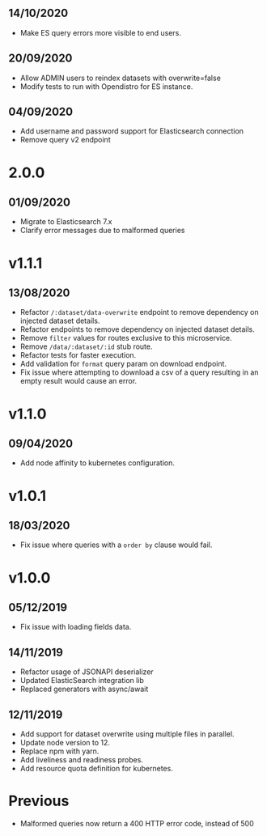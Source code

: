 ## 14/10/2020

- Make ES query errors more visible to end users.

## 20/09/2020

- Allow ADMIN users to reindex datasets with overwrite=false
- Modify tests to run with Opendistro for ES instance.

## 04/09/2020

- Add username and password support for Elasticsearch connection
- Remove query v2 endpoint

# 2.0.0

## 01/09/2020

- Migrate to Elasticsearch 7.x
- Clarify error messages due to malformed queries

# v1.1.1

## 13/08/2020

- Refactor `/:dataset/data-overwrite` endpoint to remove dependency on injected dataset details.
- Refactor endpoints to remove dependency on injected dataset details.
- Remove `filter` values for routes exclusive to this microservice.
- Remove `/data/:dataset/:id` stub route.
- Refactor tests for faster execution.
- Add validation for `format` query param on download endpoint.
- Fix issue where attempting to download a csv of a query resulting in an empty result would cause an error.

# v1.1.0

## 09/04/2020

- Add node affinity to kubernetes configuration.

# v1.0.1

## 18/03/2020
- Fix issue where queries with a `order by` clause would fail.

# v1.0.0

## 05/12/2019
- Fix issue with loading fields data.

## 14/11/2019
- Refactor usage of JSONAPI deserializer
- Updated ElasticSearch integration lib
- Replaced generators with async/await

## 12/11/2019
- Add support for dataset overwrite using multiple files in parallel.
- Update node version to 12.
- Replace npm with yarn.
- Add liveliness and readiness probes.
- Add resource quota definition for kubernetes.

# Previous
- Malformed queries now return a 400 HTTP error code, instead of 500
